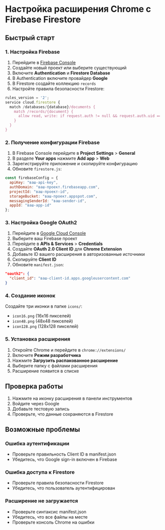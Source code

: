 # Настройка расширения Chrome с Firebase Firestore

## Быстрый старт

### 1. Настройка Firebase

1. Перейдите в [Firebase Console](https://console.firebase.google.com/)
2. Создайте новый проект или выберите существующий
3. Включите **Authentication** и **Firestore Database**
4. В Authentication включите провайдер **Google**
5. В Firestore создайте коллекцию `records`
6. Настройте правила безопасности Firestore:

```javascript
rules_version = '2';
service cloud.firestore {
  match /databases/{database}/documents {
    match /records/{document} {
      allow read, write: if request.auth != null && request.auth.uid == resource.data.userId;
    }
  }
}
```

### 2. Получение конфигурации Firebase

1. В Firebase Console перейдите в **Project Settings** > **General**
2. В разделе **Your apps** нажмите **Add app** > **Web**
3. Зарегистрируйте приложение и скопируйте конфигурацию
4. Обновите `firestore.js`:

```javascript
const firebaseConfig = {
  apiKey: "ваш-api-key",
  authDomain: "ваш-проект.firebaseapp.com",
  projectId: "ваш-проект-id",
  storageBucket: "ваш-проект.appspot.com",
  messagingSenderId: "ваш-sender-id",
  appId: "ваш-app-id"
};
```

### 3. Настройка Google OAuth2

1. Перейдите в [Google Cloud Console](https://console.cloud.google.com/)
2. Выберите ваш Firebase проект
3. Перейдите в **APIs & Services** > **Credentials**
4. Создайте **OAuth 2.0 Client ID** для **Chrome Extension**
5. Добавьте ID вашего расширения в авторизованные источники
6. Скопируйте **Client ID**
7. Обновите `manifest.json`:

```json
"oauth2": {
  "client_id": "ваш-client-id.apps.googleusercontent.com"
}
```

### 4. Создание иконок

Создайте три иконки в папке `icons/`:
- `icon16.png` (16x16 пикселей)
- `icon48.png` (48x48 пикселей)
- `icon128.png` (128x128 пикселей)

### 5. Установка расширения

1. Откройте Chrome и перейдите в `chrome://extensions/`
2. Включите **Режим разработчика**
3. Нажмите **Загрузить распакованное расширение**
4. Выберите папку с файлами расширения
5. Расширение появится в списке

## Проверка работы

1. Нажмите на иконку расширения в панели инструментов
2. Войдите через Google
3. Добавьте тестовую запись
4. Проверьте, что данные сохраняются в Firestore

## Возможные проблемы

### Ошибка аутентификации
- Проверьте правильность Client ID в manifest.json
- Убедитесь, что Google sign-in включен в Firebase

### Ошибка доступа к Firestore
- Проверьте правила безопасности Firestore
- Убедитесь, что пользователь аутентифицирован

### Расширение не загружается
- Проверьте синтаксис manifest.json
- Убедитесь, что все файлы на месте
- Проверьте консоль Chrome на ошибки
